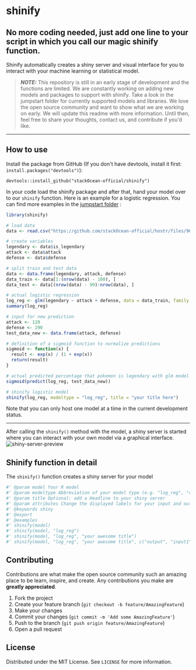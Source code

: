 # shinify

## No more coding needed, just add one line to your script in which you call our magic shinify function. 

Shinify automatically creates a shiny server and visual interface for you to interact with your machine learning or statistical model.

> **_NOTE:_** This repository is still in an early stage of development and the functions are limited. We are constantly working on adding new models and packages to support with shinify. Take a look in the jumpstart folder for currently supported models and libraries. We love the open source community and want to show what we are working on early. We will update this readme with more information. Until then, feel free to share your thoughts, contact us, and contribute if you'd like.


---

## How to use

Install the package from GitHub (If you don't have devtools, install it first: `install.packages("devtools")`):

```
devtools::install_github("stackOcean-official/shinify")
```

In your code load the shinify package and after that, hand your model over to our `shinify` function. Here is an example for a logistic regression. You can find more examples in the [jumpstart folder](https://github.com/stackOcean-official/shinify/tree/main/jumpstart)
: 

```r
library(shinify)

# load data
data <- read.csv("https://github.com/stackOcean-official/hostr/files/9681827/pokemon.csv")

# create variables
legendary <- data$is_legendary
attack <- data$attack
defense <- data$defense

# split train and test data
data <- data.frame(legendary, attack, defense)
data_train <- data[1:(nrow(data) - 100), ]
data_test <- data[(nrow(data) - 99):nrow(data), ]

# actual logistic regression
log_reg <- glm(legendary ~ attack + defense, data = data_train, family = binomial())
summary(log_reg)

# input for new prediction
attack <- 120
defense <- 290
test_data_new <- data.frame(attack, defense)

# definition of a sigmoid function to normalize predictions
sigmoid <- function(x) {
  result <- exp(x) / (1 + exp(x))
  return(result)
}

# actual predicted percentage that pokemon is legendary with glm model
sigmoid(predict(log_reg, test_data_new))

# shinify logistic model 
shinify(log_reg, modeltype = "log_reg", title = "your title here")

```
Note that you can only host one model at a time in the current development status. 

---
After calling the `shinify()` method with the model, a shiny server is started where you can interact with your own model via a graphical interface.
![shiny-server-preview](https://user-images.githubusercontent.com/28595283/194275509-2faa8937-922a-4006-978e-9f82b0044e04.png)

## Shinify function in detail

The `shinify()` function creates a shiny server for your model

```r
#' @param model Your R model
#' @param modeltype Abbreviation of your model type (e.g. "log_reg", "rf", ...). We are constantly working on adding new models and packages to support with shinify. Look up in jumpstart folder for currently supported models.
#' @param title Optional: add a Headline to your shiny server
#' @param attributes Change the displayed labels for your input and output variables. Mandatory if the passed model has no model terms.
#' @keywords shiny
#' @export
#' @examples
#' shinify(model)
#' shinify(model, "log_reg")
#' shinify(model, "log_reg", "your awesome title")
#' shinify(model, "log_reg", "your awesome title", c("output", "input1", "input2"))
```

## Contributing

Contributions are what make the open source community such an amazing place to be learn, inspire, and create. Any contributions you make are **greatly appreciated**.

1. Fork the project
2. Create your feature branch (`git checkout -b feature/AmazingFeature`)
3. Make your changes
4. Commit your changes (`git commit -m 'Add some AmazingFeature'`)
5. Push to the branch (`git push origin feature/AmazingFeature`)
6. Open a pull request

## License

Distributed under the MIT License. See `LICENSE` for more information.
